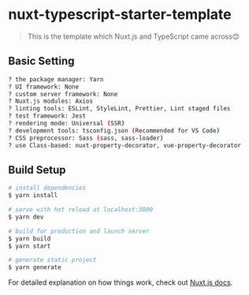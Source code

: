 # nuxt-typescript-starter-template

> This is the template which Nuxt.js and TypeScript came across😊

## Basic Setting

``` bash
? the package manager: Yarn
? UI framework: None
? custom server framework: None
? Nuxt.js modules: Axios
? linting tools: ESLint, StyleLint, Prettier, Lint staged files
? test framework: Jest
? rendering mode: Universal (SSR)
? development tools: tsconfig.json (Recommended for VS Code)
? CSS preprocessor: Sass (sass, sass-loader)
? use Class-based: nuxt-property-decorator, vue-property-decorator
```

## Build Setup

``` bash
# install dependencies
$ yarn install

# serve with hot reload at localhost:3000
$ yarn dev

# build for production and launch server
$ yarn build
$ yarn start

# generate static project
$ yarn generate
```

For detailed explanation on how things work, check out [Nuxt.js docs](https://nuxtjs.org).
